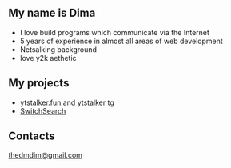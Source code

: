 ## My name is Dima

- I love build programs which communicate via the Internet
- 5 years of experience in almost all areas of web development
- Netsalking background
- love y2k aethetic

## My projects

- [ytstalker.fun](https://yttalker.fun) and [ytstalker tg](https://t.me/youtubestalkerbot)
- [SwitchSearch](https://addons.mozilla.org/firefox/addon/switchsearch)

## Contacts

thedmdim@gmail.com
